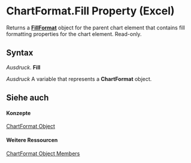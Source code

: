 
# ChartFormat.Fill Property (Excel)

Returns a  **[FillFormat](b602e09e-97ab-bfbe-1796-bc44ebb7dc28.md)** object for the parent chart element that contains fill formatting properties for the chart element. Read-only.


## Syntax

 _Ausdruck_. **Fill**

 _Ausdruck_ A variable that represents a **ChartFormat** object.


## Siehe auch


#### Konzepte


[ChartFormat Object](edac71b7-ed38-6658-2cbf-6493dc1ad3ed.md)
#### Weitere Ressourcen


[ChartFormat Object Members](http://msdn.microsoft.com/library/d06de08a-72d0-46d3-e06a-86e432a9a334%28Office.15%29.aspx)